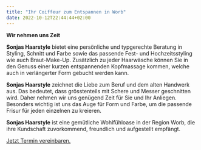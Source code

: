```yaml
---
title: "Ihr Coiffeur zum Entspannen in Worb"
date: 2022-10-12T22:44:44+02:00
---
```

**Wir nehmen uns Zeit**


**Sonjas Haarstyle** bietet eine persönliche und typgerechte Beratung in Styling, Schnitt und Farbe sowie das passende Fest- und Hochzeitsstyling wie auch Braut-Make-Up.
Zusätzlich zu jeder Haarwäsche können Sie in den Genuss einer kurzen entspannenden Kopfmassage kommen, welche auch in verlängerter Form gebucht werden kann.

**Sonjas Haarstyle** zeichnet die Liebe zum Beruf und dem alten Handwerk aus. 
Das bedeutet, dass grösstenteils mit Schere und Messer geschnitten wird.
Daher nehmen wir uns genügend Zeit für Sie und Ihr Anliegen.
Besonders wichtig ist uns das Auge für Form und Farbe, um die passende Frisur für jeden einzelnen zu kreieren.

**Sonjas Haarstyle** ist eine gemütliche Wohlfühloase in der Region Worb, die ihre Kundschaft zuvorkommend, freundlich und aufgestellt empfängt.

[Jetzt Termin vereinbaren.](https://www.beautybooking.ch/app/booking.html?company=sonjas-haarstyle)

